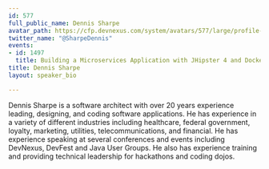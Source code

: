 ```yaml
---
id: 577
full_public_name: Dennis Sharpe
avatar_path: https://cfp.devnexus.com/system/avatars/577/large/profile-suit.jpeg?1500734835
twitter_name: "@SharpeDennis"
events:
- id: 1497
  title: Building a Microservices Application with JHipster 4 and Docker in 30 Minutes
title: Dennis Sharpe
layout: speaker_bio

---
```

Dennis Sharpe is a software architect with over 20 years experience leading, designing, and coding software applications. He has experience in a variety of different industries including healthcare, federal government, loyalty, marketing, utilities, telecommunications, and financial. He has experience speaking at several conferences and events including DevNexus, DevFest and Java User Groups. He also has experience training and providing technical leadership for hackathons and coding dojos.
